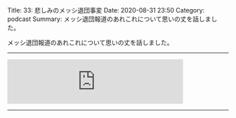 Title: 33: 悲しみのメッシ退団事変
Date: 2020-08-31 23:50
Category: podcast
Summary: メッシ退団報道のあれこれについて思いの丈を話しました。

メッシ退団報道のあれこれについて思いの丈を話しました。

---

<iframe src="https://anchor.fm/barcafm/embed/episodes/33-eitq5u" height="102px" width="400px" frameborder="0" scrolling="no"></iframe>

---
